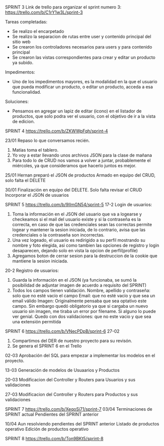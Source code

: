 <!-- ARCHIVO PARA ENTREGAR RESUMIENDO TAREAS COMPLETADAS, IMPEDIMENTOS Y SOLUCIONES PROPUESTAS INDICANDO LOS INTEGRANTES -->
SPRINT 3
Link de trello para organizar el sprint numero 3:
https://trello.com/b/C1rY1w3L/sprint-3

Tareas completadas:

- Se realizo el encarpetado
- Se realizo la separacion de rutas entre user y contenido principal del sitio web
- Se crearon los controladores necesarios para users y para contenido principal
- Se crearon las vistas correspondientes para crear y editar un producto ya subido.

Impedimentos:

- Uno de los impedimentos mayores, es la modalidad en la que el usuario que pueda modificar un producto, o editar un producto, acceda a esa funcionalidad.

Soluciones: 

- Pensamos en agregar un lapiz de editar (icono) en el listador de productos, que solo podra ver el usuario, con el objetivo de ir a la vista de edicion.


SPRINT 4
https://trello.com/b/ZKWWpFqh/sprint-4

23/01
Repaso lo que conversamos recién. 
1. Matías toma el tablero. 
2. Yo voy a estar llevando unos archivos JSON para la clase de mañana 
3. Para todo lo de CRUD nos vamos a volver a juntar, probablemente el miércoles, ya que consideramos que hacerlo juntos es mejor.

25/01
Hernan preparó el JSON de productos
Armado en equipo del CRUD, solo falta el DELETE

30/01
Finalización en equipo del DELETE. Solo falta revisar el CRUD
Incorporar el JSON de usuarios

SPRINT 5
https://trello.com/b/9IImGN54/sprint-5
17-2
Login de usuarios:
1. Toma la información en el JSON del usuario que va a logearse y checkeamos si el mail del usuario existe y si la contraseña es la correcta, en caso de que las credenciales sean las correctas permite logear y mantener la sesion iniciada, de lo contrario, avisa que las credenciales o la contraseña son incorrectas.
2. Una vez logeado, el usuario es redirigido a su perfil mostrando su nombre y foto elegida, asi como tambien las opciones de registro y login desaparecen, dejando solo en vista la opcion de perfil(profile)
3. Agregamos boton de cerrar sesion para la destruccion de la cookie que mantiene la sesion iniciada.


20-2
Registro de usuarios:
1. Guarda la información en el JSON (ya funcionaba, se sumó la posibilidad de adjuntar imagen de acuerdo a requisito del SPRINT)
2. Todos los campos tienen validación. 
    Nombre, apellido y contraseña: solo que no esté vacío el campo
    Email: que no esté vacío y que sea un email válido
    Imagen: Originalmente pensaba que sea optativo este campo. Sin embargo quedó obligatorio ya que si cargaba un nuevo usuario sin imagen, me tiraba un error por filename. Si alguno lo puede ver genial. Quedo con dos validaciones: que no este vacio y que sea una extensión permitida

    
SPRINT 6
https://trello.com/b/VNecPDpB/sprint-6
27-02
1. Compartimos del DER de nuestro proyecto para su revisón.
2. Se genera el SPRINT 6 en el Trello

02-03
Aprobación del SQL para empezar a implementar los modelos en el proyecto.

13-03
Generación de modelos de Usuaarios y Productos

20-03
Modificacion del Controller y Routers para Usuarios y sus validaciones

27-03
Modificacion del Controller y Routers para Productos y sus validaciones

SPRINT 7
https://trello.com/b/XeqoSi71/sprint-7
03/04
Terminaciones de SPRINT actual
Pendientes del SPRINT anterior

10/04
Aun resolviendo pendientes del SPRINT anterior
Listado de productos operativo
Edición de productos operativo

SPRINT 8
https://trello.com/b/Ton9BKt5/sprint-8

